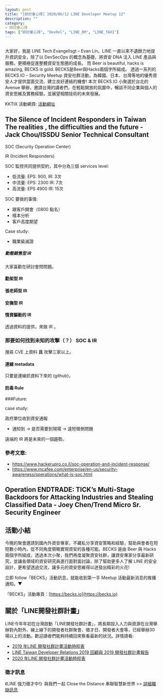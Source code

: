 ```yaml
---
layout: post
title: "[研討會心得] 2020/06/12 LINE Developer Meetup 12"
description: ""
category: 
- 研討會心得
tags: ["研討會心得", "DevRel", "LINE_DM", "LINE_TAXI"]
---
```




![]()

大家好，我是 LINE Tech Evangelisgt – Evan Lin。LINE 一直以來不遺餘力地提升資訊安全，除了以 DevSecOps 的概念為基礎，將資安 DNA 注入 LINE 產品與服務，更積極促進整體資安生態圈的成長。 而 Beer is beautiful, hacks is amazing, BECKS is gold. BECKS是Beer與Hacks兩個字所組成。 透過一系列的 BECKS.IO – Security Meetup 資安社群活動，為韓國、日本、台灣等地的優秀資安人才提供當面交流、建立良好連結的機會!   本次 BECKS.IO 小聚選於台北的 Avenue 舉辦，邀請台灣的講者們，在輕鬆開放的氛圍中，暢談不同企業與個人的資安思維及實務經驗，並展望相關技術的未來發展。

KKTIX 活動網頁:  [活動網址](https://becks.kktix.cc/events/twbecks6)﻿



## **The Silence of Incident Responders in Taiwan The realities , the difficulties and the future - Jack Chou/ISSDU Senior Technical Consultant**

SOC (Security Operation Center)

IR (Incident Responders)

SOC 監控共同提供契約，其中分為三個 services level:

- 低流量: EPS: 900, IR: 3次
- 中流量: EPS: 2300 IR: 7次
- 高流量: EPS 4900 IR: 15次

SOC 要做的事情:

- 跟客戶開會（0800 點名）
- 樣本分析
- 客戶高度期望



Case study:

- 職業級滅證





##### 動態銷售型 IR

大家喜歡在研討會問問題。



#### 勸架型 IR

#### 張老師型 IR

#### 安撫型 IR



#### 情資驅動的 IR 



透過資料的提供，來做 IR 。



### 那要如何找到未知的攻擊（？）  SOC & IR

搜尋 CVE 上資料 **且** 攻擊三家以上。

#### 連線 metadata

只要是連線抓資料下來的 (github)，

#### 防毒 Rule



###Future:

case study:

政府單位收到資安通報

- 通知到 -> 是否需要到現場 -> 遠短徵側問題 

遠端的 IR 將是未來的一個趨勢。

### 參考文章:

- https://www.hackerupro.co.il/soc-operation-and-incident-response/
- https://www.mcafee.com/enterprise/en-us/security-awareness/operations/what-is-soc.html




## **Operation ENDTRADE: TICK’s Multi-Stage Backdoors for Attacking Industries and Stealing Classified Data - Joey Chen/Trend Micro Sr. Security Engineer**





## 活動小結

今晚的聚會邀請到國內外資安專家，不藏私分享資安策略和經驗，幫助與會者在短短數小時內，從不同角度領略實現資安的各種可能。BECKS 是由 Beer 與 Hacks 兩個字所組成，透過本次小聚，我們再度凝聚資安社群，讓資安專家分享最新研究，並讓各領域的資安研究員進行面對面討論，除了幫助更多人了解 LINE 的安全設計，更希望透過交流，讓多元的資安思維得以迸發出精彩的火花!

立即 follow「BECKS」活動訊息，就能收到第一手 Meetup 活動最新消息的推播通知。▼

「BECKS」活動專頁：[https://becks.io](https://becks.io)

## 關於「LINE開發社群計畫」

LINE今年年初在台灣啟動「LINE開發社群計畫」，將長期投入人力與資源在台灣舉辦對內對外、線上線下的開發者社群聚會、徵才日、開發者大會等，已經舉辦30場以上的活動。歡迎讀者們能夠持續回來察看最新的狀況。詳情請看:

- [2019 年LINE 開發社群計畫活動時程表](https://engineering.linecorp.com/zh-hant/blog/line-taiwan-developer-relations-2019-plan/)
- [LINE Taiwan Developer Relations 2019 回顧與 2019 開發社群計畫報告](https://engineering.linecorp.com/zh-hant/blog/line-taiwan-developer-relations-2019/)
- [2020 年LINE 開發社群計畫活動時程表](https://engineering.linecorp.com/zh-hant/blog/2020-line-tw-devrel/)

### 徵才訊息
《LINE 強力徵才中!》與我們一起 Close the Distance 串聯智慧新世界 >> [詳細職缺訊息](https://career.linecorp.com/linecorp/career/list?classId=&locationCd=TW)
